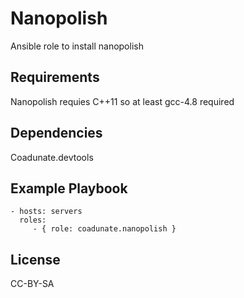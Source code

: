 Nanopolish
=========

Ansible role to install nanopolish

Requirements
------------

Nanopolish requies C++11 so at least gcc-4.8 required 

Dependencies
------------

Coadunate.devtools

Example Playbook
----------------

    - hosts: servers
      roles:
         - { role: coadunate.nanopolish }

License
-------

CC-BY-SA

